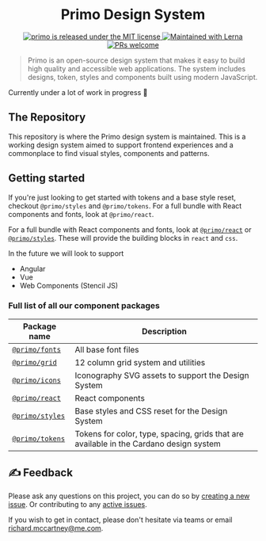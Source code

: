 <h1 align="center">
  Primo Design System
</h1>
<p align="center">
  <a href="https://github.com/primo-design-system/primo/blob/main/LICENSE">
    <img src="https://img.shields.io/badge/license-MIT-green" alt="primo is released under the MIT license" />
  </a>
  <a href="https://lerna.js.org/">
    <img src="https://img.shields.io/badge/maintained%20with-lerna-cc00ff.svg" alt="Maintained with Lerna" />
  </a>
  <a href="https://github.com/primo-design-system/primo/blob/main/.github/CONTRIBUTING.md">
    <img src="https://img.shields.io/badge/PRs-welcome-brightgreen.svg" alt="PRs welcome" />
  </a>
</p>

> Primo is an open-source design system that makes it easy to build high quality 
> and accessible web applications. The system includes designs, token, styles 
> and components built using modern JavaScript.

Currently under a lot of work in progress 🚀

## The Repository

This repository is where the Primo design system is maintained. This is a
working design system aimed to support frontend experiences and a
commonplace to find visual styles, components and patterns.

## Getting started

If you're just looking to get started with tokens and a base style reset,
checkout `@primo/styles` and `@primo/tokens`. For a full
bundle with React components and fonts, look at `@primo/react`.

For a full bundle with React components and fonts, look at
[`@primo/react`](./packages/react) or
[`@primo/styles`](./packages/styles). These will provide the building
blocks in `react` and `css`.

In the future we will look to support

- Angular
- Vue
- Web Components (Stencil JS)

### Full list of all our component packages

| Package name                                  | Description                                                                            |
| --------------------------------------------- | -------------------------------------------------------------------------------------- |
| [`@primo/fonts`](./packages/fonts)   | All base font files                                                                    |
| [`@primo/grid`](./packages/grid)     | 12 column grid system and utilities                                                    |
| [`@primo/icons`](./packages/icons)   | Iconography SVG assets to support the Design System                                    |
| [`@primo/react`](./packages/react)   | React components                                                                       |
| [`@primo/styles`](./packages/styles) | Base styles and CSS reset for the Design System                                        |
| [`@primo/tokens`](./packages/tokens) | Tokens for color, type, spacing, grids that are available in the Cardano design system |

## ✍️ Feedback

Please ask any questions on this project, you can do so by
[creating a new issue](https://github.com/primo-design-system/primo/issues/new/choose). Or contributing to any [active issues](https://github.com/primo-design-system/primo/issues).

If you wish to get in contact, please don't hesitate via teams or email
[richard.mccartney@me.com](mailto:richard.mccartney@me.com).
